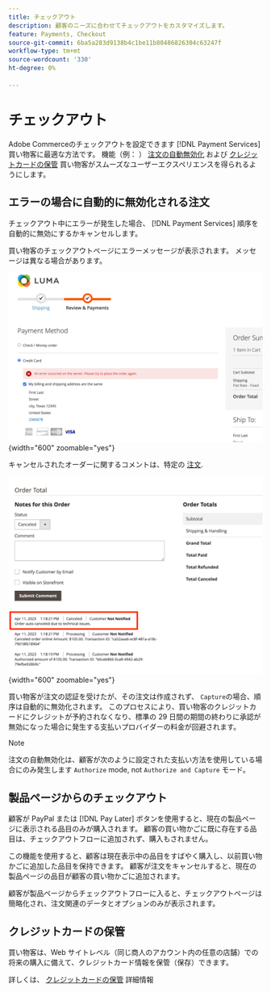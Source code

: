 ```yaml
---
title: チェックアウト
description: 顧客のニーズに合わせてチェックアウトをカスタマイズします。
feature: Payments, Checkout
source-git-commit: 6ba5a283d9138b4c1be11b80486826304c63247f
workflow-type: tm+mt
source-wordcount: '330'
ht-degree: 0%

---
```



# チェックアウト

Adobe Commerceのチェックアウトを設定できます [!DNL Payment Services] 買い物客に最適な方法です。 機能（例： ） [注文の自動無効化](#order-auto-voided-if-error) および [クレジットカードの保管](#credit-card-vaulting) 買い物客がスムーズなユーザーエクスペリエンスを得られるようにします。

## エラーの場合に自動的に無効化される注文

チェックアウト中にエラーが発生した場合、 [!DNL Payment Services] 順序を自動的に無効にするかキャンセルします。

買い物客のチェックアウトページにエラーメッセージが表示されます。 メッセージは異なる場合があります。

![チェック中にエラーが発生しました](assets/user-checkout-error.png "チェックアウト中にエラーが発生しました"){width="600" zoomable="yes"}

キャンセルされたオーダーに関するコメントは、特定の [注文](https://experienceleague.adobe.com/docs/commerce-admin/stores-sales/order-management/orders/orders.html?lang=en).

![オーダーのキャンセル済み注文コメントを管理で管理](assets/admin-checkout-error.png "オーダーのキャンセル済み注文コメントを管理で管理"){width="600" zoomable="yes"}

買い物客が注文の認証を受けたが、その注文は作成されず、 `Capture`の場合、順序は自動的に無効化されます。 このプロセスにより、買い物客のクレジットカードにクレジットが予約されなくなり、標準の 29 日間の期間の終わりに承認が無効になった場合に発生する支払いプロバイダーの料金が回避されます。

>[!NOTE]
>
>注文の自動無効化は、顧客が次のように設定された支払い方法を使用している場合にのみ発生します `Authorize` mode, not `Authorize and Capture` モード。

## 製品ページからのチェックアウト

顧客が PayPal または [!DNL Pay Later] ボタンを使用すると、現在の製品ページに表示される品目のみが購入されます。 顧客の買い物かごに既に存在する品目は、チェックアウトフローに追加されず、購入もされません。

この機能を使用すると、顧客は現在表示中の品目をすばやく購入し、以前買い物かごに追加した品目を保持できます。
顧客が注文をキャンセルすると、現在の製品ページの品目が顧客の買い物かごに追加されます。

顧客が製品ページからチェックアウトフローに入ると、チェックアウトページは簡略化され、注文関連のデータとオプションのみが表示されます。

## クレジットカードの保管

買い物客は、Web サイトレベル（同じ商人のアカウント内の任意の店舗）での将来の購入に備えて、クレジットカード情報を保管（保存）できます。

詳しくは、 [クレジットカードの保管](vaulting.md) 詳細情報
